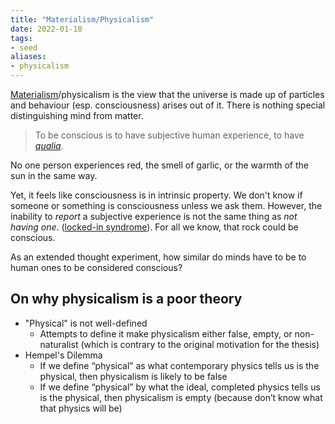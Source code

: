 ```yaml
---
title: "Materialism/Physicalism"
date: 2022-01-18
tags:
- seed
aliases:
- physicalism
---
```


[Materialism](thoughts/mind%20body%20problem.md)/physicalism is the view that the universe is made up of particles and behaviour (esp. consciousness) arises out of it. There is nothing special distinguishing mind from matter.

> To be conscious is to have subjective human experience, to have *[qualia](thoughts/qualia.md)*.

No one person experiences red, the smell of garlic, or the warmth of the sun in the same way.

Yet, it feels like consciousness is in intrinsic property. We don't know if someone or something is consciousness unless we ask them. However, the inability to _report_ a subjective experience is not the same thing as _not having one_. ([locked-in syndrome](https://en.wikipedia.org/wiki/Locked-in_syndrome)). For all we know, that rock could be conscious.

As an extended thought experiment, how similar do minds have to be to human ones to be considered conscious? 

## On why physicalism is a poor theory
- "Physical" is not well-defined
	- Attempts to define it make physicalism either false, empty, or non-naturalist (which is contrary to the original motivation for the thesis)
- Hempel's Dilemma
	- If we define “physical” as what contemporary physics tells us is the physical, then physicalism is likely to be false
	- If we define “physical” by what the ideal, completed physics tells us is the physical, then physicalism is empty (because don’t know what that physics will be)
